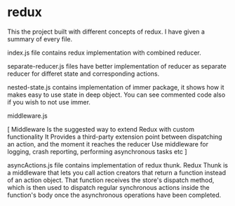 # redux

This the project built with different concepts of redux. I have given a summary of every file. 

index.js file contains redux implementation with combined reducer.

separate-reducer.js files have better implementation of reducer as separate reducer for differet state and corresponding actions.

nested-state.js contains implementation of immer package, it shows how it makes easy to use state in deep object. You can see commented code also if you wish to not use immer.

middleware.js

[ 
    Middleware Is the suggested way to extend Redux with custom functionality
    It Provides a third-party extension point between dispatching an action, and the moment it reaches the reducer
    Use middleware for logging, crash reporting, performing asynchronous tasks etc
]

asyncActions.js file contains implementation of redux thunk. Redux Thunk is a middleware that lets you call action creators that return a function instead of an action object. That function receives the store's dispatch method, which is then used to dispatch regular synchronous actions inside the function's body once the asynchronous operations have been completed.
